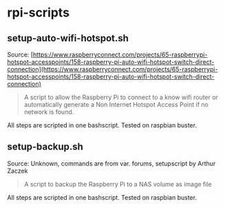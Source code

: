 # rpi-scripts

## setup-auto-wifi-hotspot.sh

Source: [https://www.raspberryconnect.com/projects/65-raspberrypi-hotspot-accesspoints/158-raspberry-pi-auto-wifi-hotspot-switch-direct-connection](https://www.raspberryconnect.com/projects/65-raspberrypi-hotspot-accesspoints/158-raspberry-pi-auto-wifi-hotspot-switch-direct-connection)

> A script to allow the Raspberry Pi to connect to a know wifi router or automatically generate a Non Internet Hotspot Access Point if no network is found. 

All steps are scripted in one bashscript. Tested on raspbian buster.

## setup-backup.sh

Source: Unknown, commands are from var. forums, setupscript by Arthur Zaczek

> A script to backup the Raspberry Pi to a NAS volume as image file

All steps are scripted in one bashscript. Tested on raspbian buster.

